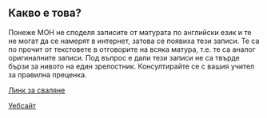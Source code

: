 ## Какво е това?

Понеже МОН не споделя записите от матурата по английски език и те не могат да се намерят в интернет, затова се появиха тези записи. Те са по прочит от текстовете в отговорите на всяка матура, т.е. те са аналог оригиналните записи. Под въпрос е дали тези записи не са твърде бързи за нивото на един зрелостник. Консултирайте се с вашия учител за правилна преценка.

[Линк за сваляне](https://drive.google.com/drive/folders/1gLm02GQR3kjbTE85zcy7X0nGb82rEnn5)

[Уебсайт](https://maturabg.github.io/audio/)
